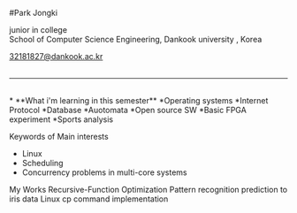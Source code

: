 
#Park Jongki

junior in college <br>
School of Computer Science Engineering, Dankook university , Korea <br>

32181827@dankook.ac.kr <br><br>
***
<br>
* **What i'm learning in this semester**
  *Operating systems
  *Internet Protocol
  *Database
  *Auotomata
  *Open source SW 
  *Basic FPGA experiment
  *Sports analysis

Keywords of Main interests
- Linux 
- Scheduling
- Concurrency problems in multi-core systems


My Works
Recursive-Function Optimization
Pattern recognition prediction to iris data
Linux cp command implementation
